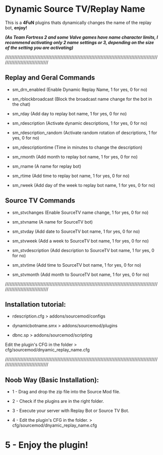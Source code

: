 # Dynamic Source TV/Replay Name
This is a **4FuN** plugins thats dynamically changes the name of the replay bot, **enjoy!**

***(As Team Fortress 2 and some Valve games have name character limits, I recommend activating only 2 name settings or 3, depending on the size of the setting you are activating)***

///////////////////////////////////////////////////////////////////////////////////////////////////////////////////////////////

## Replay and Geral Commands
- sm_drn_enabled (Enable Dynamic Replay Name, 1 for yes, 0 for no)
- sm_rblockbroadcast (Block the broadcast name change for the bot in the chat)

- sm_rday (Add day to replay bot name, 1 for yes, 0 for no)
- sm_rdescription (Activate dynamic descriptions, 1 for yes, 0 for no)
- sm_rdescription_random (Activate random rotation of descriptions, 1 for yes, 0 for no)
- sm_rdescriptiontime (Time in minutes to change the description)
- sm_rmonth (Add month to replay bot name, 1 for yes, 0 for no)
- sm_rname (A name for replay bot)
- sm_rtime (Add time to replay bot name, 1 for yes, 0 for no)
- sm_rweek (Add day of the week to replay bot name, 1 for yes, 0 for no)

## Source TV Commands
- sm_stvchanges (Enable SourceTV name change, 1 for yes, 0 for no)
  
- sm_stvname (A name for SourceTV bot)
- sm_stvday (Add date to SourceTV bot name, 1 for yes, 0 for no)
- sm_stvweek (Add a week to SourceTV bot name, 1 for yes, 0 for no)
- sm_stvdescription (Add description to SourceTV bot name, 1 for yes, 0 for no)
- sm_stvtime (Add time to SourceTV bot name, 1 for yes, 0 for no)
- sm_stvmonth (Add month to SourceTV bot name, 1 for yes, 0 for no)

///////////////////////////////////////////////////////////////////////////////////////////////////////////////////////////////

## Installation tutorial:

- rdescription.cfg > addons/sourcemod/configs

- dynamicbotname.smx > addons/sourcemod/plugins

- dbnc.sp > addons/sourcemod/scripting


Edit the plugin's CFG in the folder > cfg/sourcemod/dnyamic_replay_name.cfg

///////////////////////////////////////////////////////////////////////////////////////////////////////////////////////////////

## Noob Way (Basic Installation):

- 1 - Drag and drop the zip file into the Source Mod file.

- 2 - Check if the plugins are in the right folder.

- 3 - Execute your server with Replay Bot or Source TV Bot.

- 4 - Edit the plugin's CFG in the folder. > cfg/sourcemod/dnyamic_replay_name.cfg

# **5 - Enjoy the plugin!**
